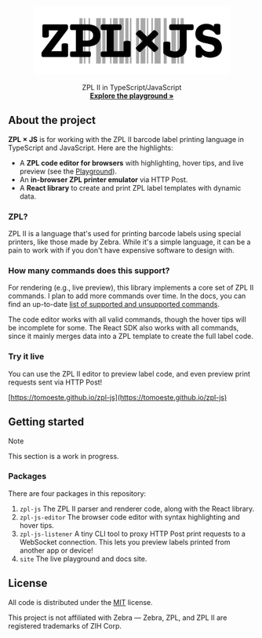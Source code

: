 <br />
<div align="center">
  <a href="https://github.com/tomoeste/zpl-js">
    <img src="zpl-js.svg" width="400" height="140" alt="ZPL JS">
  </a>

  <p align="center">
    ZPL II in TypeScript/JavaScript
    <br />
    <a href="https://tomoeste.github.io/zpl-js/"><strong>Explore the playground »</strong></a>
    
  </p>
</div>

## About the project

**ZPL × JS** is for working with the ZPL II
barcode label printing language in TypeScript and JavaScript. Here are the highlights:

- A **ZPL code editor for browsers** with highlighting, hover tips, and live preview 
(see the [Playground](https://tomoeste.github.io/zpl-js)).
- An **in-browser ZPL printer emulator** via HTTP Post.
- A **React library** to create and print ZPL label templates with dynamic data.

### ZPL?

ZPL II is a language that's used for printing barcode labels 
using special printers, like those made by Zebra. While it's a simple 
language, it can be a pain to work with if you don't have expensive 
software to design with.

### How many commands does this support?

For rendering (e.g., live preview), this library implements a core 
set of ZPL II commands. I plan to add more commands over time. In the docs, you can find an up-to-date
[list of supported and unsupported commands](https://tomoeste.github.io/zpl-js/docs/playground/supported-commands).

The code editor works with all valid commands, though the hover tips
will be incomplete for some. The React SDK also works with all commands, 
since it mainly merges data into a ZPL template to create the full label code.

### Try it live

You can use the ZPL II editor to preview label code, and even preview print 
requests sent via HTTP Post!

[https://tomoeste.github.io/zpl-js](https://tomoeste.github.io/zpl-js)

## Getting started

> [!Note]
> This section is a work in progress.

### Packages

There are four packages in this repository:

1. `zpl-js` The ZPL II parser and renderer code, along with the React library.
2. `zpl-js-editor` The browser code editor with syntax highlighting and hover tips.
3. `zpl-js-listener` A tiny CLI tool to proxy HTTP Post print requests to a WebSocket 
connection. This lets you preview labels printed from another app or device!
4. `site` The live playground and docs site.

## License

All code is distributed under the [MIT](/LICENSE) license. 

This project is not affiliated with Zebra — Zebra, ZPL, and ZPL 
II are registered trademarks of ZIH Corp.

